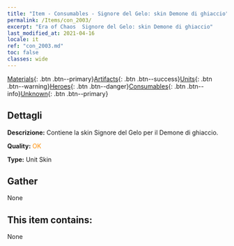 ```yaml
---
title: "Item - Consumables - Signore del Gelo: skin Demone di ghiaccio"
permalink: /Items/con_2003/
excerpt: "Era of Chaos  Signore del Gelo: skin Demone di ghiaccio"
last_modified_at: 2021-04-16
locale: it
ref: "con_2003.md"
toc: false
classes: wide
---
```

 [Materials](/it/Items/){: .btn .btn--primary}[Artifacts](/it/Items/Artifacts/){: .btn .btn--success}[Units](/it/Items/Units/){: .btn .btn--warning}[Heroes](/it/Items/Heroes/){: .btn .btn--danger}[Consumables](/it/Items/Consumables/){: .btn .btn--info}[Unknown](/it/Items/Unknown/){: .btn .btn--primary}

## Dettagli
 **Descrizione:** Contiene la skin Signore del Gelo per il Demone di ghiaccio.

 **Quality:** <span style="color: #FF8C00">OK</span>

 **Type:** Unit Skin

## Gather

  None

## This item contains:

  None

